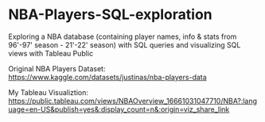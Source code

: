 # NBA-Players-SQL-exploration
Exploring a NBA database (containing player names, info &amp; stats from 96'-97' season - 21'-22' season) with SQL queries and visualizing SQL views with Tableau Public

Original NBA Players Dataset: https://www.kaggle.com/datasets/justinas/nba-players-data

My Tableau Visualiztion:
https://public.tableau.com/views/NBAOverview_16661031047710/NBA?:language=en-US&publish=yes&:display_count=n&:origin=viz_share_link
